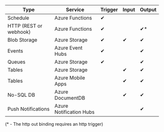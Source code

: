 | Type | Service | Trigger | Input | Output  |
| --- | --- | --- | --- | --- |
| Schedule |Azure Functions |&#10004; | | |
| HTTP (REST or webhook) |Azure Functions |&#10004; | |&#10004;\* |
| Blob Storage |Azure Storage |&#10004; |&#10004; |&#10004;  |
| Events |Azure Event Hubs |&#10004; | |&#10004; |
| Queues |Azure Storage |&#10004; | |&#10004; |
| Tables |Azure Storage | |&#10004; |&#10004; |
| Tables |Azure Mobile Apps | |&#10004; |&#10004; |
| No-SQL DB |Azure DocumentDB | |&#10004; |&#10004; |
| Push Notifications |Azure Notification Hubs | | |&#10004; |

(\* - The http out binding requires an http trigger)

